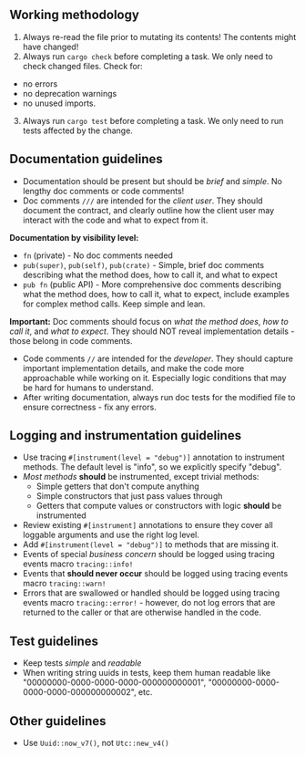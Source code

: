 
## Working methodology
1. Always re-read the file prior to mutating its contents! The contents might have changed!
2. Always run `cargo check` before completing a task. We only need to check changed files. Check for:
  - no errors
  - no deprecation warnings
  - no unused imports.
3. Always run `cargo test` before completing a task. We only need to run tests affected by the change.

## Documentation guidelines
- Documentation should be present but should be *brief* and *simple*. No lengthy doc comments or code comments!
- Doc comments `///` are intended for the _client user_. They should document the contract, and clearly outline how the client user may interact with the code and what to expect from it.

**Documentation by visibility level:**
- `fn` (private) - No doc comments needed
- `pub(super)`, `pub(self)`, `pub(crate)` - Simple, brief doc comments describing what the method does, how to call it, and what to expect
- `pub fn` (public API) - More comprehensive doc comments describing what the method does, how to call it, what to expect, include examples for complex method calls. Keep simple and lean.

**Important:** Doc comments should focus on _what the method does_, _how to call it_, and _what to expect_. They should NOT reveal implementation details - those belong in code comments.

- Code comments `//` are intended for the _developer_. They should capture important implementation details, and make the code more approachable while working on it. Especially logic conditions that may be hard for humans to understand.
- After writing documentation, always run doc tests for the modified file to ensure correctness - fix any errors.

## Logging and instrumentation guidelines
- Use tracing `#[instrument(level = "debug")]` annotation to instrument methods. The default level is "info", so we explicitly specify "debug".
- _Most methods_ **should** be instrumented, except trivial methods:
  - Simple getters that don't compute anything
  - Simple constructors that just pass values through
  - Getters that compute values or constructors with logic **should** be instrumented
- Review existing `#[instrument]` annotations to ensure they cover all loggable arguments and use the right log level.
- Add `#[instrument(level = "debug")]` to methods that are missing it.
- Events of special _business concern_ should be logged using tracing events macro `tracing::info!`
- Events that **should never occur** should be logged using tracing events macro `tracing::warn!`
- Errors that are swallowed or handled should be logged using tracing events macro `tracing::error!` - however, do not log errors that are returned to the caller or that are otherwise handled in the code.

## Test guidelines
- Keep tests _simple_ and _readable_
- When writing string uuids in tests, keep them human readable like "00000000-0000-0000-0000-000000000001", "00000000-0000-0000-0000-000000000002", etc.

## Other guidelines
- Use `Uuid::now_v7()`, not `Utc::new_v4()`
